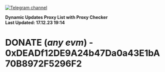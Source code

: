 [![Telegram channel](https://img.shields.io/endpoint?url=https://runkit.io/damiankrawczyk/telegram-badge/branches/master?url=https://t.me/n4z4v0d)](https://t.me/n4z4v0d) 

**Dynamic Updates Proxy List with Proxy Checker**  
**Last Updated: 17.12.23 19:14**

# DONATE (_any evm_) - 0xDEADf12DE9A24b47Da0a43E1bA70B8972F5296F2
